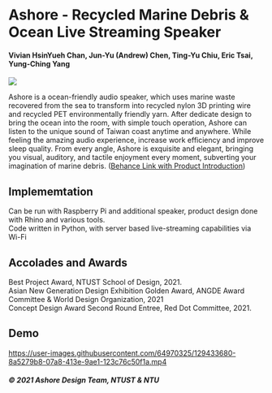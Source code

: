 # Ashore - Recycled Marine Debris & Ocean Live Streaming Speaker
#### Vivian HsinYueh Chan, Jun-Yu (Andrew) Chen, Ting-Yu Chiu, Eric Tsai, Yung-Ching Yang
![](https://i.imgur.com/cHsbmay.png)

Ashore is a ocean-friendly audio speaker, which uses marine waste recovered from the sea to transform into recycled nylon 3D printing wire and recycled PET environmentally friendly yarn. After dedicate design to bring the ocean into the room, with simple touch operation, Ashore can listen to the unique sound of Taiwan coast anytime and anywhere. While feeling the amazing audio experience, increase work efficiency and improve sleep quality.
From every angle, Ashore is exquisite and elegant, bringing you visual, auditory, and tactile enjoyment every moment, subverting your imagination of marine debris. ([Behance Link with Product Introduction](https://www.behance.net/gallery/117282479/Ashore))

## Implememtation
Can be run with Raspberry Pi and additional speaker, product design done with Rhino and various tools.\
Code written in Python, with server based live-streaming capabilities via Wi-Fi

## Accolades and Awards
Best Project Award, NTUST School of Design, 2021.\
Asian New Generation Design Exhibition Golden Award, ANGDE Award Committee & World Design Organization, 2021\
Concept Design Award Second Round Entree, Red Dot Committee, 2021.
  
## Demo

https://user-images.githubusercontent.com/64970325/129433680-8a5279b8-07a8-413e-9ae1-123c76c50f1a.mp4

##### © 2021 Ashore Design Team, NTUST & NTU
